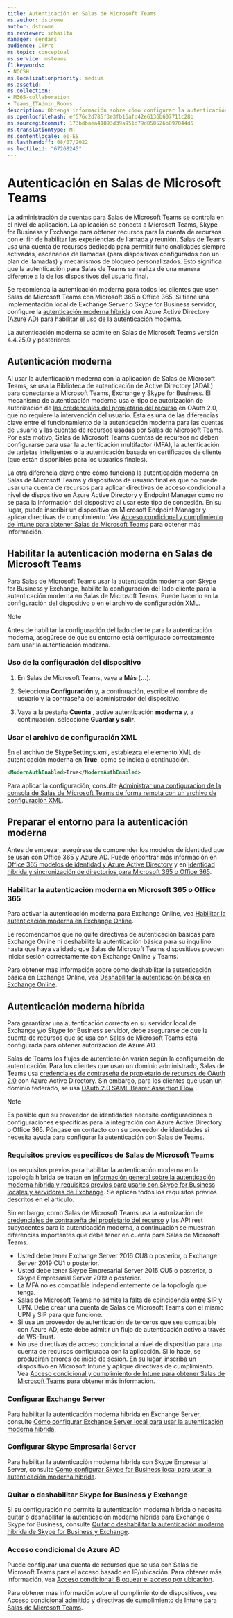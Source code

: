 ```yaml
---
title: Autenticación en Salas de Microsoft Teams
ms.author: dstrome
author: dstrome
ms.reviewer: sohailta
manager: serdars
audience: ITPro
ms.topic: conceptual
ms.service: msteams
f1.keywords:
- NOCSH
ms.localizationpriority: medium
ms.assetid: ''
ms.collection:
- M365-collaboration
- Teams_ITAdmin_Rooms
description: Obtenga información sobre cómo configurar la autenticación moderna para Salas de Microsoft Teams
ms.openlocfilehash: ef576c2d785f3e3fb16afd42e6136b607711c28b
ms.sourcegitcommit: 173bdbaea41893d39a951d79d050526b897044d5
ms.translationtype: MT
ms.contentlocale: es-ES
ms.lasthandoff: 08/07/2022
ms.locfileid: "67268245"
---
```

# <a name="authentication-in-microsoft-teams-rooms"></a>Autenticación en Salas de Microsoft Teams

La administración de cuentas para Salas de Microsoft Teams se controla en el nivel de aplicación. La aplicación se conecta a Microsoft Teams, Skype for Business y Exchange para obtener recursos para la cuenta de recursos con el fin de habilitar las experiencias de llamada y reunión. Salas de Teams usa una cuenta de recursos dedicada para permitir funcionalidades siempre activadas, escenarios de llamadas (para dispositivos configurados con un plan de llamadas) y mecanismos de bloqueo personalizados. Esto significa que la autenticación para Salas de Teams se realiza de una manera diferente a la de los dispositivos del usuario final.  

Se recomienda la autenticación moderna para todos los clientes que usen Salas de Microsoft Teams con Microsoft 365 o Office 365. Si tiene una implementación local de Exchange Server o Skype for Business servidor, configure la [autenticación moderna híbrida](/office365/enterprise/hybrid-modern-auth-overview) con Azure Active Directory (Azure AD) para habilitar el uso de la autenticación moderna.

La autenticación moderna se admite en Salas de Microsoft Teams versión 4.4.25.0 y posteriores.

## <a name="modern-authentication"></a>Autenticación moderna

Al usar la autenticación moderna con la aplicación de Salas de Microsoft Teams, se usa la Biblioteca de autenticación de Active Directory (ADAL) para conectarse a Microsoft Teams, Exchange y Skype for Business. El mecanismo de autenticación moderno usa el tipo de autorización de autorización de [las credenciales del propietario del recurso](/azure/active-directory/develop/v2-oauth-ropc) en OAuth 2.0, que no requiere la intervención del usuario. Esta es una de las diferencias clave entre el funcionamiento de la autenticación moderna para las cuentas de usuario y las cuentas de recursos usadas por Salas de Microsoft Teams. Por este motivo, Salas de Microsoft Teams cuentas de recursos no deben configurarse para usar la autenticación multifactor (MFA), la autenticación de tarjetas inteligentes o la autenticación basada en certificados de cliente (que están disponibles para los usuarios finales).

La otra diferencia clave entre cómo funciona la autenticación moderna en Salas de Microsoft Teams y dispositivos de usuario final es que no puede usar una cuenta de recursos para aplicar directivas de acceso condicional a nivel de dispositivo en Azure Active Directory y Endpoint Manager como no se pasa la información del dispositivo al usar este tipo de concesión. En su lugar, puede inscribir un dispositivo en Microsoft Endpoint Manager y aplicar directivas de cumplimiento. Vea [Acceso condicional y cumplimiento de Intune para obtener Salas de Microsoft Teams](conditional-access-and-compliance-for-devices.md) para obtener más información.

## <a name="enable-modern-authentication-on-microsoft-teams-rooms"></a>Habilitar la autenticación moderna en Salas de Microsoft Teams

Para Salas de Microsoft Teams usar la autenticación moderna con Skype for Business y Exchange, habilite la configuración del lado cliente para la autenticación moderna en Salas de Microsoft Teams. Puede hacerlo en la configuración del dispositivo o en el archivo de configuración XML.

> [!NOTE]
> Antes de habilitar la configuración del lado cliente para la autenticación moderna, asegúrese de que su entorno está configurado correctamente para usar la autenticación moderna.

### <a name="using-device-settings"></a>Uso de la configuración del dispositivo

1. En Salas de Microsoft Teams, vaya a **Más** (**...**).
    
2. Selecciona **Configuración** y, a continuación, escribe el nombre de usuario y la contraseña del administrador del dispositivo.
3. Vaya a la pestaña **Cuenta** , active autenticación **moderna** y, a continuación, seleccione **Guardar y salir**.

### <a name="using-the-xml-config-file"></a>Usar el archivo de configuración XML

En el archivo de SkypeSettings.xml, establezca el elemento XML de autenticación moderna en **True**, como se indica a continuación.

```XML
<ModernAuthEnabled>True</ModernAuthEnabled>
```

Para aplicar la configuración, consulte [Administrar una configuración de la consola de Salas de Microsoft Teams de forma remota con un archivo de configuración XML](xml-config-file.md).

## <a name="prepare-your-environment-for-modern-authentication"></a>Preparar el entorno para la autenticación moderna

Antes de empezar, asegúrese de comprender los modelos de identidad que se usan con Office 365 y Azure AD. Puede encontrar más información en [Office 365 modelos de identidad y Azure Active Directory](/Office365/Enterprise/about-office-365-identity) y en [Identidad híbrida y sincronización de directorios para Microsoft 365 o Office 365](/Office365/Enterprise/plan-for-directory-synchronization).

### <a name="enable-modern-authentication-in-microsoft-365-or-office-365"></a>Habilitar la autenticación moderna en Microsoft 365 o Office 365

Para activar la autenticación moderna para Exchange Online, vea [Habilitar la autenticación moderna en Exchange Online](/exchange/clients-and-mobile-in-exchange-online/enable-or-disable-modern-authentication-in-exchange-online).

Le recomendamos que no quite directivas de autenticación básicas para Exchange Online ni deshabilite la autenticación básica para su inquilino hasta que haya validado que Salas de Microsoft Teams dispositivos pueden iniciar sesión correctamente con Exchange Online y Teams.

Para obtener más información sobre cómo deshabilitar la autenticación básica en Exchange Online, vea [Deshabilitar la autenticación básica en Exchange Online](/exchange/clients-and-mobile-in-exchange-online/disable-basic-authentication-in-exchange-online).

## <a name="hybrid-modern-authentication"></a>Autenticación moderna híbrida

Para garantizar una autenticación correcta en su servidor local de Exchange y/o Skype for Business servidor, debe asegurarse de que la cuenta de recursos que se usa con Salas de Microsoft Teams está configurada para obtener autorización de Azure AD.

Salas de Teams los flujos de autenticación varían según la configuración de autenticación. Para los clientes que usan un dominio administrado, Salas de Teams usa [credenciales de contraseña de propietario de recursos de OAuth 2.0](/azure/active-directory/develop/v2-oauth-ropc) con Azure Active Directory. Sin embargo, para los clientes que usan un dominio federado, se usa [OAuth 2.0 SAML Bearer Assertion Flow](/azure/active-directory/develop/v2-saml-bearer-assertion) .

> [!NOTE]
> Es posible que su proveedor de identidades necesite configuraciones o configuraciones específicas para la integración con Azure Active Directory o Office 365. Póngase en contacto con su proveedor de identidades si necesita ayuda para configurar la autenticación con Salas de Teams.


### <a name="prerequisites-specific-to-microsoft-teams-rooms"></a>Requisitos previos específicos de Salas de Microsoft Teams

Los requisitos previos para habilitar la autenticación moderna en la topología híbrida se tratan en [Información general sobre la autenticación moderna híbrida y requisitos previos para usarlo con Skype for Business locales y servidores de Exchange](/office365/enterprise/hybrid-modern-auth-overview). Se aplican todos los requisitos previos descritos en el artículo.

Sin embargo, como Salas de Microsoft Teams usa la autorización de [credenciales de contraseña del propietario del recurso](https://tools.ietf.org/html/rfc6749#section-1.3.3) y las API rest subyacentes para la autenticación moderna, a continuación se muestran diferencias importantes que debe tener en cuenta para Salas de Microsoft Teams.

- Usted debe tener Exchange Server 2016 CU8 o posterior, o Exchange Server 2019 CU1 o posterior.
- Usted debe tener Skype Empresarial Server 2015 CU5 o posterior, o Skype Empresarial Server 2019 o posterior.
- La MFA no es compatible independientemente de la topología que tenga.
- Salas de Microsoft Teams no admite la falta de coincidencia entre SIP y UPN. Debe crear una cuenta de Salas de Microsoft Teams con el mismo UPN y SIP para que funcione.
- Si usa un proveedor de autenticación de terceros que sea compatible con Azure AD, este debe admitir un flujo de autenticación activo a través de WS-Trust.
- No use directivas de acceso condicional a nivel de dispositivo para una cuenta de recursos configurada con la aplicación. Si lo hace, se producirán errores de inicio de sesión. En su lugar, inscriba un dispositivo en Microsoft Intune y aplique directivas de cumplimiento. Vea [Acceso condicional y cumplimiento de Intune para obtener Salas de Microsoft Teams](conditional-access-and-compliance-for-devices.md) para obtener más información.

### <a name="configure-exchange-server"></a>Configurar Exchange Server

Para habilitar la autenticación moderna híbrida en Exchange Server, consulte [Cómo configurar Exchange Server local para usar la autenticación moderna híbrida](/Office365/Enterprise/configure-exchange-server-for-hybrid-modern-authentication).

### <a name="configure-skype-for-business-server"></a>Configurar Skype Empresarial Server

Para habilitar la autenticación moderna híbrida con Skype Empresarial Server, consulte [Cómo configurar Skype for Business local para usar la autenticación moderna híbrida](/Office365/Enterprise/configure-exchange-server-for-hybrid-modern-authentication).

### <a name="remove-or-disable-skype-for-business-and-exchange"></a>Quitar o deshabilitar Skype for Business y Exchange

Si su configuración no permite la autenticación moderna híbrida o necesita quitar o deshabilitar la autenticación moderna híbrida para Exchange o Skype for Business, consulte [Quitar o deshabilitar la autenticación moderna híbrida de Skype for Business y Exchange](/Office365/Enterprise/remove-or-disable-hybrid-modern-authentication-from-skype-for-business-and-excha).

### <a name="azure-ad-conditional-access"></a>Acceso condicional de Azure AD

Puede configurar una cuenta de recursos que se usa con Salas de Microsoft Teams para el acceso basado en IP/ubicación. Para obtener más información, vea [Acceso condicional: Bloquear el acceso por ubicación](/azure/active-directory/conditional-access/howto-conditional-access-policy-location).

Para obtener más información sobre el cumplimiento de dispositivos, vea [Acceso condicional admitido y directivas de cumplimiento de Intune para Salas de Microsoft Teams](supported-ca-and-compliance-policies.md).
